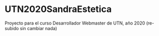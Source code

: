 # UTN2020SandraEstetica
Proyecto para el curso Desarrollador Webmaster de UTN, año 2020 (re-subido sin cambiar nada)
